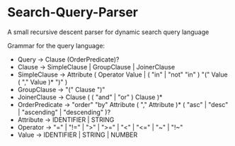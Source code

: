 # Search-Query-Parser
A small recursive descent parser for dynamic search query language

Grammar for the query language:

* Query -> Clause (OrderPredicate)?
* Clause -> SimpleClause | GroupClause | JoinerClause
* SimpleClause -> Attribute ( Operator Value | ( "in" | "not" "in" ) "(" Value ( "," Value )* ")" )
* GroupClause -> "(" Clause ")"
* JoinerClause -> Clause ( ( "and" | "or" ) Clause )*
* OrderPredicate -> "order" "by" Attribute ( "," Attribute )* ( "asc" | "desc" | "ascending" | "descending" )? 
* Attribute -> IDENTIFIER | STRING
* Operator -> "=" | "!=" | ">" | ">=" | "<" | "<=" | "~" | "!~"
* Value -> IDENTIFIER | STRING | NUMBER
